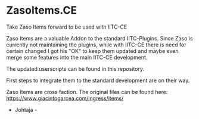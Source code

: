 # ZasoItems.CE
Take Zaso Items forward to be used with IITC-CE

Zaso Items are a valuable Addon to the standard IITC-Plugins. Since Zaso is currently not maintaining the plugins, while with IITC-CE there is need for certain changed I got his "OK" to keep them updated and maybe even merge some features into the main IITC-CE development.

The updated userscripts can be found in this repository.

First steps to integrate them to the standard development are on their way.

Zaso Items are cross faction. The original files can be found here: https://www.giacintogarcea.com/ingress/items/

- Johtaja -
